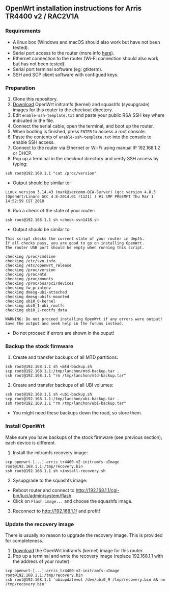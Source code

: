 ## OpenWrt installation instructions for Arris TR4400 v2 / RAC2V1A

### Requirements

- A linux box (Windows and macOS should also work but have not been tested).
- Serial port access to the router (more info [here](https://openwrt.org/inbox/toh/arris/tr4400_v2#serial)).
- Ethernet connection to the router (Wi-Fi connection should also work but has not been tested).
- Serial port terminal software (eg: gtkterm).
- SSH and SCP client software with configued keys.

### Preparation

1. Clone this repository.
2. [Download](https://firmware-selector.openwrt.org/?target=ipq806x%2Fgeneric&id=arris_tr4400-v2) OpenWrt initramfs (kernel) and squashfs (sysupgrade) images for this router to the checkout directory.
3. Edit `enable-ssh-template.txt` and paste your public RSA SSH key where indicated in the file.
4. Connect the serial cable, open the terminal, and boot up the router.
5. When booting is finished, press `ENTER` to access a root console.
6. Paste the contents of `enable-ssh-template.txt` into the console to enable SSH access.
7. Connect to the router via Ethernet or Wi-Fi using manual IP 192.168.1.2 or DHCP.
8. Pop up a terminal in the checkout directory and verify SSH access by typing:
```
ssh root@192.168.1.1 "cat /proc/version"
```
- Output should be similar to:
```
Linux version 3.14.43 (mark@sercomm-QCA-Server) (gcc version 4.8.3 (OpenWrt/Linaro GCC 4.8-2014.01 r1121) ) #1 SMP PREEMPT Thu Mar 1 14:52:59 CST 2018
```
9. Run a check of the state of your router:
```
ssh root@192.168.1.1 sh <check-svn1418.sh
```
- Output should be similar to:
```
This script checks the current state of your router in depth.
If all checks pass, you are good to go on installing OpenWrt.
The router USB port should be empty when running this script.

checking /proc/cmdline
checking /etc/svn.info
checking /etc/openwrt_release
checking /proc/version
checking /proc/mtd
checking /proc/mounts
checking /proc/bus/pci/devices
checking fw_printenv
checking dmesg-ubi-attached
checking dmesg-ubifs-mounted
checking ubi0_0-kernel
checking ubi0_1-ubi_rootfs
checking ubi0_2-rootfs_data

WARNING: Do not proceed installing OpenWrt if any errors were output!
Save the output and seek help in the forums instead.
```
- Do not proceed if errors are shown in the ouput!

### Backup the stock firmware

1. Create and transfer backups of all MTD partitions:
```
ssh root@192.168.1.1 sh <mtd-backup.sh
scp root@192.168.1.1:/tmp/lanchon/mtd-backup.tar .
ssh root@192.168.1.1 "rm /tmp/lanchon/mtd-backup.tar"
```
2. Create and transfer backups of all UBI volumes:
```
ssh root@192.168.1.1 sh <ubi-backup.sh
scp root@192.168.1.1:/tmp/lanchon/ubi-backup.tar .
ssh root@192.168.1.1 "rm /tmp/lanchon/ubi-backup.tar"
```
- You might need these backups down the road, so store them.

### Install OpenWrt

Make sure you have backups of the stock firmware (see previous section); each device is different.

1. Install the initramfs recovery image:
```
scp openwrt-[...]-arris_tr4400-v2-initramfs-uImage root@192.168.1.1:/tmp/recovery.bin
ssh root@192.168.1.1 sh <install-recovery.sh
```
2. Sysupgrade to the squashfs image:
- Reboot router and connect to http://192.168.1.1/cgi-bin/luci/admin/system/flash.
- Click on `Flash image...` and choose the squashfs image.
3. Reconnect to http://192.168.1.1/ and profit!

### Update the recovery image

There is usually no reason to upgrade the recovery image. This is provided for completeness.

1. [Download](https://firmware-selector.openwrt.org/?target=ipq806x%2Fgeneric&id=arris_tr4400-v2) the OpenWrt initramfs (kernel) image for this router.
2. Pop up a terminal and write the recovery image (replace 192.168.1.1 with the address of your router):
```
scp openwrt-[...]-arris_tr4400-v2-initramfs-uImage root@192.168.1.1:/tmp/recovery.bin
ssh root@192.168.1.1 'ubiupdatevol /dev/ubi0_9 /tmp/recovery.bin && rm /tmp/recovery.bin'
```

